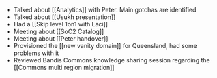 * Talked about [[Analytics]] with Peter. Main gotchas are identified
* Talked about [[Usukh presentation]] 
* Had a [[Skip level 1on1 with Laci]]
* Meeting about [[SoC2 Catalog]]
* Meeting about [[Peter handover]]
* Provisioned the [[new vanity domain]] for Queensland, had some problems with it
* Reviewed Bandis Commons knowledge sharing session regarding the [[Commons multi region migration]]
